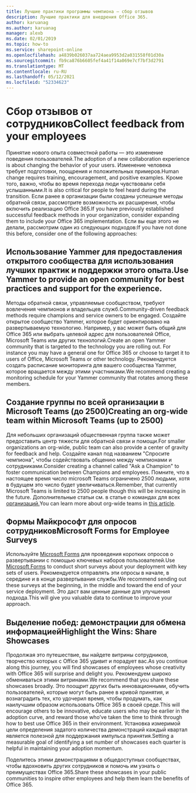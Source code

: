 ```yaml
---
title: Лучшие практики программы чемпиона — сбор отзывов
description: Лучшие практики для внедрения Office 365.
author: karuanag
ms.author: karuanag
manager: alexb
ms.date: 02/01/2019
ms.topic: how-to
ms.service: sharepoint-online
ms.openlocfilehash: a4839b026037aa724aea9953d2a031558f01d30a
ms.sourcegitcommit: fb9ca876b6605fef4a41f14a069e7cf7bf3d2791
ms.translationtype: MT
ms.contentlocale: ru-RU
ms.lasthandoff: 05/12/2021
ms.locfileid: "52334623"
---
```

# <a name="collect-feedback-from-your-employees"></a><span data-ttu-id="87841-103">Сбор отзывов от сотрудников</span><span class="sxs-lookup"><span data-stu-id="87841-103">Collect feedback from your employees</span></span>

<span data-ttu-id="87841-104">Принятие нового опыта совместной работы — это изменение поведения пользователей.</span><span class="sxs-lookup"><span data-stu-id="87841-104">The adoption of a new collaboration experience is about changing the behavior of your users.</span></span> <span data-ttu-id="87841-105">Изменение человека требует подготовки, поощрения и положительных примеров.</span><span class="sxs-lookup"><span data-stu-id="87841-105">Human change requires training, encouragement, and positive examples.</span></span> <span data-ttu-id="87841-106">Кроме того, важно, чтобы во время перехода люди чувствовали себя услышанными.</span><span class="sxs-lookup"><span data-stu-id="87841-106">It is also critical for people to feel heard during the transition.</span></span> <span data-ttu-id="87841-107">Если ранее в организации были созданы успешные методы обратной связи, рассмотрите возможность их расширения, чтобы включить реализацию Office 365.</span><span class="sxs-lookup"><span data-stu-id="87841-107">If you have previously established successful feedback methods in your organization, consider expanding them to include your Office 365 implementation.</span></span> <span data-ttu-id="87841-108">Если вы еще этого не делали, рассмотрим один из следующих подходов:</span><span class="sxs-lookup"><span data-stu-id="87841-108">If you have not done this before, consider one of the following approaches:</span></span>

## <a name="use-yammer-to-provide-an-open-community-for-best-practices-and-support-for-the-experience"></a><span data-ttu-id="87841-109">Использование Yammer для предоставления открытого сообщества для использования лучших практик и поддержки этого опыта.</span><span class="sxs-lookup"><span data-stu-id="87841-109">Use Yammer to provide an open community for best practices and support for the experience.</span></span>
<span data-ttu-id="87841-110">Методы обратной связи, управляемые сообществом, требуют вовлечения чемпионов и владельцев служб.</span><span class="sxs-lookup"><span data-stu-id="87841-110">Community-driven feedback methods require champions and service owners to be engaged.</span></span> <span data-ttu-id="87841-111">Создайте открытое сообщество Yammer, которое будет ориентировано на развертываемую технологию.  Например, у вас может быть общий для Office 365 или выбрать целевой адрес для пользователей Office, Microsoft Teams или других технологий.</span><span class="sxs-lookup"><span data-stu-id="87841-111">Create an open Yammer community that is targeted to the technology you are rolling out.  For instance you may have a general one for Office 365 or choose to target it to users of Office, Microsoft Teams or other technology.</span></span>  <span data-ttu-id="87841-112">Рекомендуется создать расписание мониторинга для вашего сообщества Yammer, которое вращается между этими участниками.</span><span class="sxs-lookup"><span data-stu-id="87841-112">We recommend creating a monitoring schedule for your Yammer community that rotates among these members.</span></span> 

## <a name="creating-an-org-wide-team-within-microsoft-teams-up-to-2500"></a><span data-ttu-id="87841-113">Создание группы по всей организации в Microsoft Teams (до 2500)</span><span class="sxs-lookup"><span data-stu-id="87841-113">Creating an org-wide team within Microsoft Teams (up to 2500)</span></span>
<span data-ttu-id="87841-114">Для небольших организаций общественная группа также может предоставить центр тяжести для обратной связи и помощи.</span><span class="sxs-lookup"><span data-stu-id="87841-114">For smaller organizations an org-wide, public team can also provide a center of gravity for feedback and help.</span></span>  <span data-ttu-id="87841-115">Создайте канал под названием "Спросите чемпиона", чтобы содействовать общению между чемпионами и сотрудниками.</span><span class="sxs-lookup"><span data-stu-id="87841-115">Consider creating a channel called "Ask a Champion" to foster communication between Champions and employees.</span></span>  <span data-ttu-id="87841-116">Помните, что в настоящее время число microsoft Teams ограничено 2500 людьми, хотя в будущем это число будет увеличиваться.</span><span class="sxs-lookup"><span data-stu-id="87841-116">Remember, that currently Microsoft Teams is limited to 2500 people though this will be increasing in the future.</span></span> <span data-ttu-id="87841-117">Дополнительные статьи см. в статье о командах для всех [организаций.](/microsoftteams/create-an-org-wide-team)</span><span class="sxs-lookup"><span data-stu-id="87841-117">You can learn more about org-wide teams in [this article](/microsoftteams/create-an-org-wide-team).</span></span> 

## <a name="microsoft-forms-for-employee-surveys"></a><span data-ttu-id="87841-118">Формы Майкрософт для опросов сотрудников</span><span class="sxs-lookup"><span data-stu-id="87841-118">Microsoft Forms for Employee Surveys</span></span>

<span data-ttu-id="87841-119">Используйте [Microsoft Forms](https://support.office.com/forms) для проведения коротких опросов о развертывании с помощью ключевых наборов пользователей.</span><span class="sxs-lookup"><span data-stu-id="87841-119">Use [Microsoft Forms](https://support.office.com/forms) to conduct short surveys about your deployment with key sets of users.</span></span>  <span data-ttu-id="87841-120">Рекомендуется отправлять эти опросы в начале, в середине и в конце развертывания службы.</span><span class="sxs-lookup"><span data-stu-id="87841-120">We recommend sending out these surveys at the beginning, in the middle and toward the end of your service deployment.</span></span>  <span data-ttu-id="87841-121">Это даст вам ценные данные для улучшения подхода.</span><span class="sxs-lookup"><span data-stu-id="87841-121">This will give you valuable data to continue to improve your approach.</span></span>  

## <a name="highlight-the-wins-share-showcases"></a><span data-ttu-id="87841-122">Выделение побед: демонстрации для обмена информацией</span><span class="sxs-lookup"><span data-stu-id="87841-122">Highlight the Wins: Share Showcases</span></span>
<span data-ttu-id="87841-123">Продолжая это путешествие, вы найдете витрины сотрудников, творчество которых с Office 365 удивит и порадует вас.</span><span class="sxs-lookup"><span data-stu-id="87841-123">As you continue along this journey, you will find showcases of employees whose creativity with Office 365 will surprise and delight you.</span></span> <span data-ttu-id="87841-124">Рекомендуем широко обмениваться этими витринами.</span><span class="sxs-lookup"><span data-stu-id="87841-124">We recommend that you share these showcases broadly.</span></span> <span data-ttu-id="87841-125">Это поощрит других быть инновационными, обучить пользователей, которые могут быть ранее в кривой принятия, и вознаградить тех, кто удочерил время, чтобы продумать, как наилучшим образом использовать Office 365 в своей среде.</span><span class="sxs-lookup"><span data-stu-id="87841-125">This will encourage others to be innovative, educate users who may be earlier in the adoption curve, and reward those who’ve taken the time to think through how to best use Office 365 in their environment.</span></span> <span data-ttu-id="87841-126">Установка измеримой цели определения задатого количества демонстраций каждый квартал является полезной для поддержания импульса принятия.</span><span class="sxs-lookup"><span data-stu-id="87841-126">Setting a measurable goal of identifying a set number of showcases each quarter is helpful in maintaining your adoption momentum.</span></span>

<span data-ttu-id="87841-127">Поделитесь этими демонстрациями в общедоступных сообществах, чтобы вдохновить других сотрудников и помочь им узнать о преимуществах Office 365.</span><span class="sxs-lookup"><span data-stu-id="87841-127">Share these showcases in your public communities to inspire other employees and help them learn the benefits of Office 365.</span></span>